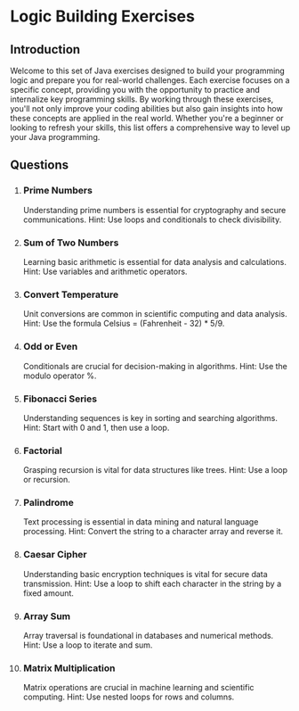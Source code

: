 # Logic Building Exercises

## Introduction

Welcome to this set of Java exercises designed to build your
programming logic and prepare you for real-world challenges. Each
exercise focuses on a specific concept, providing you with the
opportunity to practice and internalize key programming skills.
By working through these exercises, you'll not only improve your
coding abilities but also gain insights into how these concepts are
applied in the real world. Whether you're a beginner or looking to
refresh your skills, this list offers a comprehensive way to level up your
Java programming.

## Questions

1. ### Prime Numbers

   Understanding prime numbers is essential for cryptography and secure
   communications.
   Hint: Use loops and conditionals to check divisibility.

2. ### Sum of Two Numbers

   Learning basic arithmetic is essential for data analysis and calculations.
   Hint: Use variables and arithmetic operators.

3. ### Convert Temperature

   Unit conversions are common in scientific computing and data
   analysis.
   Hint: Use the formula Celsius = (Fahrenheit - 32) \* 5/9.

4. ### Odd or Even

   Conditionals are crucial for decision-making in algorithms.
   Hint: Use the modulo operator %.

5. ### Fibonacci Series

   Understanding sequences is key in sorting and searching algorithms.
   Hint: Start with 0 and 1, then use a loop.

6. ### Factorial

   Grasping recursion is vital for data structures like trees.
   Hint: Use a loop or recursion.

7. ### Palindrome
   Text processing is essential in data mining and natural language
   processing.
   Hint: Convert the string to a character array and reverse it.
8. ### Caesar Cipher
   Understanding basic encryption techniques is vital for secure data
   transmission.
   Hint: Use a loop to shift each character in the string by a fixed amount.
9. ### Array Sum
   Array traversal is foundational in databases and numerical methods.
   Hint: Use a loop to iterate and sum.
10. ### Matrix Multiplication
    Matrix operations are crucial in machine learning and scientific
    computing.
    Hint: Use nested loops for rows and columns.
